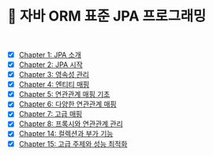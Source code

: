# 📖 자바 ORM 표준 JPA 프로그래밍

<br>

- [x] [Chapter 1: JPA 소개](01_JPA_소개.md)
- [x] [Chapter 2: JPA 시작](02_JPA_시작.md)
- [x] [Chapter 3: 영속성 관리](03_영속성_관리.md)
- [x] [Chapter 4: 엔티티 매핑](04_엔티티_매핑.md)
- [x] [Chapter 5: 연관관계 매핑 기초](05_연관관계_매핑_기초.md)
- [x] [Chapter 6: 다양한 연관관계 매핑](06_다양한_연관관계_매핑.md)
- [x] [Chapter 7: 고급 매핑](07_고급_매핑.md)
- [x] [Chapter 8: 프록시와 연관관계 관리](08_프록시와_연관관계_관리.md)
- [x] [Chapter 14: 컬렉션과 부가 기능](14_컬렉션과_부가_기능.md)
- [x] [Chapter 15: 고급 주제와 성능 최적화](15_고급_주제와_성능_최적화.md)
